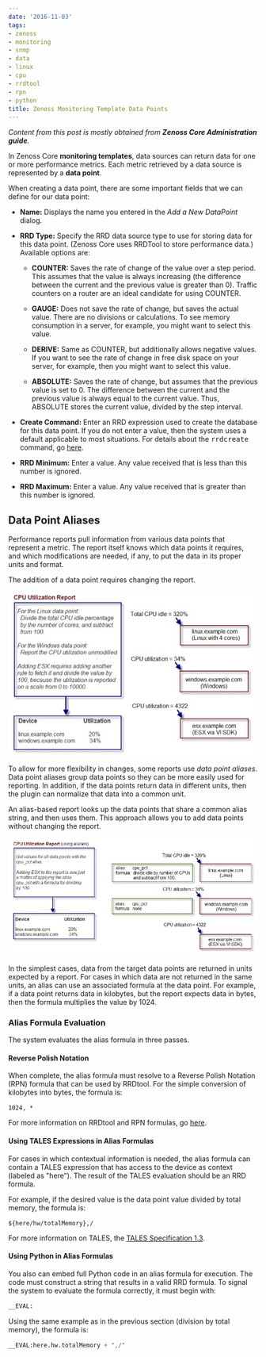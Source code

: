 ```yaml
---
date: '2016-11-03'
tags:
- zenoss
- monitoring
- snmp
- data
- linux
- cpu
- rrdtool
- rpn
- python
title: Zenoss Monitoring Template Data Points
---
```


_Content from this post is mostly obtained from **Zenoss Core Administration guide**._

In Zenoss Core **monitoring templates**, data sources can return data for one or more performance metrics. Each metric retrieved by a data source is represented
by a **data point**.

When creating a data point, there are some important fields that we can define for our data point:

- **Name:** Displays the name you entered in the *Add a New DataPoint* dialog.

- **RRD Type:** Specify the RRD data source type to use for storing data for this data point. (Zenoss Core uses RRDTool to store performance data.) Available options are:
  - **COUNTER:** Saves the rate of change of the value over a step period. This assumes that the value is always
increasing (the difference between the current and the previous value is greater than 0). Traffic counters on a
router are an ideal candidate for using COUNTER.
  - **GAUGE:** Does not save the rate of change, but saves the actual value. There are no divisions or calculations.
To see memory consumption in a server, for example, you might want to select this value.

  - **DERIVE:** Same as COUNTER, but additionally allows negative values. If you want to see the rate of change
in free disk space on your server, for example, then you might want to select this value.

  - **ABSOLUTE:** Saves the rate of change, but assumes that the previous value is set to 0. The difference between
the current and the previous value is always equal to the current value. Thus, ABSOLUTE stores the current
value, divided by the step interval.

- **Create Command:** Enter an RRD expression used to create the database for this data point. If you do not enter
a value, then the system uses a default applicable to most situations. For details about the <kbd>rrdcreate</kbd> command, go [here](http://oss.oetiker.ch/rrdtool/doc/rrdcreate.en.html).

- **RRD Minimum:** Enter a value. Any value received that is less than this number is ignored.

- **RRD Maximum:** Enter a value. Any value received that is greater than this number is ignored.

## Data Point Aliases

Performance reports pull information from various data points that represent a metric. The report itself knows which
data points it requires, and which modifications are needed, if any, to put the data in its proper units and format.

The addition of a data point requires changing the report.

![CPU Utilization Report](/posts/zenoss-monitoring-template-data-points/cpu_report.jpg)

To allow for more flexibility in changes, some reports use *data point aliases*. Data point aliases group data points so
they can be more easily used for reporting. In addition, if the data points return data in different units, then the plugin
can normalize that data into a common unit.

<!--more-->

An alias-based report looks up the data points that share a common alias string, and then uses them. This approach
allows you to add data points without changing the report.

![CPU Utilization Alias-Based Report](/posts/zenoss-monitoring-template-data-points/cpu_alias_report.jpg)

In the simplest cases, data from the target data points are returned in units expected by a report. For cases in which
data are not returned in the same units, an alias can use an associated formula at the data point. For example, if a data
point returns data in kilobytes, but the report expects data in bytes, then the formula multiplies the value by 1024.

### Alias Formula Evaluation

The system evaluates the alias formula in three passes.

#### Reverse Polish Notation

When complete, the alias formula must resolve to a Reverse Polish Notation (RPN) formula that can be used by
RRDtool. For the simple conversion of kilobytes into bytes, the formula is:

```
1024, *
```

For more information on RRDtool and RPN formulas, go [here](http://oss.oetiker.ch/rrdtool/doc/rrdgraph_rpn.en.html).

#### Using TALES Expressions in Alias Formulas

For cases in which contextual information is needed, the alias formula can contain a TALES expression that has access
to the device as context (labeled as "here"). The result of the TALES evaluation should be an RRD formula.

For example, if the desired value is the data point value divided by total memory, the formula is:

```
${here/hw/totalMemory},/
```

For more information on TALES, the [TALES Specification 1.3](http://wiki.zope.org/ZPT/TALESSpecification13).

#### Using Python in Alias Formulas

You also can embed full Python code in an alias formula for execution. The code must construct a string that results
in a valid RRD formula. To signal the system to evaluate the formula correctly, it must begin with:

```python
__EVAL:
```

Using the same example as in the previous section (division by total memory), the formula is:

```python
__EVAL:here.hw.totalMemory + ",/"
```